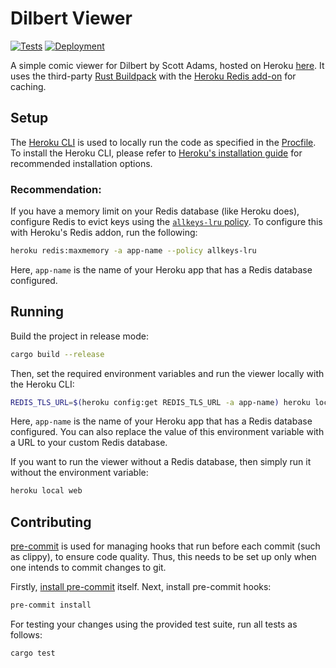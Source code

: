 # Dilbert Viewer
[![Tests](https://img.shields.io/github/actions/workflow/status/rharish101/dilbert-viewer/tests.yml?branch=main&label=Tests&logo=github&style=flat-square)](https://github.com/rharish101/dilbert-viewer/actions/workflows/tests.yml)
[![Deployment](https://img.shields.io/github/deployments/rharish101/dilbert-viewer/dilbert-viewer?label=Deployment&logo=heroku&style=flat-square)](https://dilbert-viewer.herokuapp.com)

A simple comic viewer for Dilbert by Scott Adams, hosted on Heroku [here](https://dilbert-viewer.herokuapp.com).
It uses the third-party [Rust Buildpack](https://elements.heroku.com/buildpacks/emk/heroku-buildpack-rust) with the [Heroku Redis add-on](https://elements.heroku.com/addons/heroku-redis) for caching.

## Setup
The [Heroku CLI](https://devcenter.heroku.com/articles/heroku-cli) is used to locally run the code as specified in the [Procfile](./Procfile).
To install the Heroku CLI, please refer to [Heroku's installation guide](https://devcenter.heroku.com/articles/heroku-cli#download-and-install) for recommended installation options.

### Recommendation:
If you have a memory limit on your Redis database (like Heroku does), configure Redis to evict keys using the [`allkeys-lru` policy](https://redis.io/docs/reference/eviction/).
To configure this with Heroku's Redis addon, run the following:
```sh
heroku redis:maxmemory -a app-name --policy allkeys-lru
```
Here, `app-name` is the name of your Heroku app that has a Redis database configured.

## Running
Build the project in release mode:
```sh
cargo build --release
```

Then, set the required environment variables and run the viewer locally with the Heroku CLI:
```sh
REDIS_TLS_URL=$(heroku config:get REDIS_TLS_URL -a app-name) heroku local web
```
Here, `app-name` is the name of your Heroku app that has a Redis database configured.
You can also replace the value of this environment variable with a URL to your custom Redis database.

If you want to run the viewer without a Redis database, then simply run it without the environment variable:
```sh
heroku local web
```

## Contributing
[pre-commit](https://pre-commit.com/) is used for managing hooks that run before each commit (such as clippy), to ensure code quality.
Thus, this needs to be set up only when one intends to commit changes to git.

Firstly, [install pre-commit](https://pre-commit.com/#installation) itself.
Next, install pre-commit hooks:
```sh
pre-commit install
```

For testing your changes using the provided test suite, run all tests as follows:
```sh
cargo test
```
